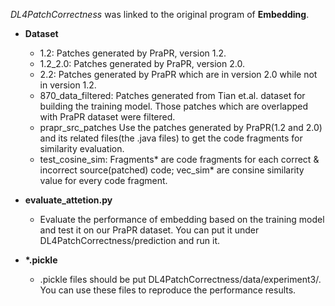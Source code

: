 _DL4PatchCorrectness_ was linked to the original program of __Embedding__.

* __Dataset__
  * 1.2: Patches generated by PraPR, version 1.2.
  * 1.2_2.0: Patches generated by PraPR, version 2.0.
  * 2.2: Patches generated by PraPR which are in version 2.0 while not in version 1.2.
  * 870_data_filtered: Patches generated from Tian et.al. dataset for building the training model. Those patches which are overlapped with PraPR dataset were filtered.
  * prapr_src_patches
    Use the patches generated by PraPR(1.2 and 2.0) and its related files(the .java files) to get the code fragments for similarity evaluation.
  * test_cosine_sim: Fragments* are code fragments for each correct & incorrect source(patched) code; vec_sim* are consine similarity value for every code fragment.

* __evaluate_attetion.py__
    * Evaluate the performance of embedding based on the training model and test it on our PraPR dataset. You can put it under DL4PatchCorrectness/prediction and run it.

* __*.pickle__
    * .pickle files should be put DL4PatchCorrectness/data/experiment3/. You can use these files to reproduce the performance results.